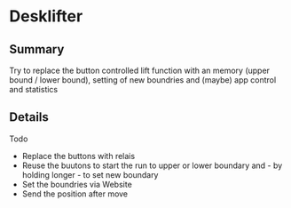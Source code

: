 <h1>Desklifter</h1>
<h2>Summary</h2>
Try to replace the button controlled lift function with an memory (upper bound / lower bound), setting of new boundries and (maybe) app control and statistics
<h2>Details</h2>
Todo
<ul>
<li>Replace the buttons with relais</li>
<li>Reuse the buutons to start the run to upper or lower boundary and - by holding longer - to set new boundary</li>
<li>Set the boundries via Website</li>
<li>Send the position after move</li>
</ul>